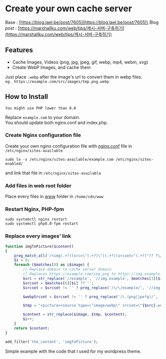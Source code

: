 # Create your own cache server

Base : [https://blog.lael.be/post/7605](https://blog.lael.be/post/7605)\
Blog post : [https://marshallku.com/web/tips/캐시-서버-구축하기](https://marshallku.com/web/tips/캐시-서버-구축하기)

## Features

-   Cache Images, Videos (png, jpg, jpeg, gif, webp, mp4, webm, svg)
-   Create WebP Images, and cache them

Just place `.webp` after the image's url to convert them in webp files.\
`eg. https://example.com/src/images/tmp.png.webp`

## How to Install

    You might use PHP lower than 8.0

Replace `example.com` to your domain.\
You should update both nginx.conf and index.php.

### Create Nginx configuration file

Create your own nginx configuration file with [nginx.conf](https://github.com/marshallku/Simple-CDN/blob/master/nginx/nginx.conf) file in `/etc/nginx/sites-available`

    sudo ln -s /etc/nginx/sites-available/example.com /etc/nginx/sites-enabled/

and link that file in `/etc/nginx/sites-available`

### Add files in web root folder

Place every files in [www](https://github.com/marshallku/Simple-CDN/tree/master/www) folder in `/home/cdn/www`

### Restart Nginx, PHP-fpm

    sudo systemctl nginx restart
    sudo systemctl php8.0-fpm restart

### Replace every images' link

```PHP
function imgToPicture($content)
{
    preg_match_all('/<img(.+?)(src=\"(.+?)\")(.+?)(srcset="(.+?)")? ?\/?>/', $content, $matches);
    $i = 0;
    foreach ($matches[0] as &$image) {
        // Replace domain to cache server domain
        // Replaces https://example.com/img.png to https://img.example.com/img.png
        $src = str_replace('//example', '//img.example', $matches[3][$i]);
        $srcset = $matches[6][$i] ?? '';
        $srcset = $srcset != '' ? preg_replace('/\/\/example/', '//img.example', $srcset) : '';

        $webpSrcset = $srcset != '' ? preg_replace('/\.(png|jpe?g)/', '.$1.webp', $srcset) : '';

        $tmp = "<picture><source type=\"image/webp\" srcset=\"{$src}.webp 1x,{$webpSrcset}\"></source><source srcset=\"{$src} 1x,{$srcset}\"></source><img{$matches[1][$i]}src=\"{$src}\"{$matches[4][$i]}srcset=\"{$srcset}\"></picture>";

        $content = str_replace($image, $tmp, $content);
        $i++;
    }
    return $content;
}

add_filter('the_content', 'imgToPicture');
```

Simple example with the code that I used for my wordpress theme.
